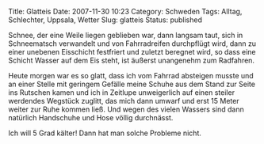 Title: Glatteis
Date: 2007-11-30 10:23
Category: Schweden
Tags: Alltag, Schlechter, Uppsala, Wetter
Slug: glatteis
Status: published

Schnee, der eine Weile liegen geblieben war, dann langsam taut, sich in
Schneematsch verwandelt und von Fahrradreifen durchpflügt wird, dann zu
einer unebenen Eisschicht festfriert und zuletzt beregnet wird, so dass
eine Schicht Wasser auf dem Eis steht, ist äußerst unangenehm zum
Radfahren.

Heute morgen war es so glatt, dass ich vom Fahrrad absteigen musste und
an einer Stelle mit geringem Gefälle meine Schuhe aus dem Stand zur
Seite ins Rutschen kamen und ich in Zeitlupe unweigerlich auf einen
steiler werdendes Wegstück zuglitt, das mich dann umwarf und erst 15
Meter weiter zur Ruhe kommen ließ. Und wegen des vielen Wassers sind
dann natürlich Handschuhe und Hose völlig durchnässt.

Ich will 5 Grad kälter! Dann hat man solche Probleme nicht.

